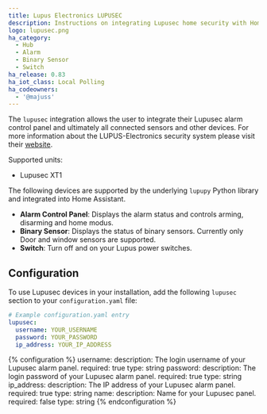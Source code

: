 ```yaml
---
title: Lupus Electronics LUPUSEC
description: Instructions on integrating Lupusec home security with Home Assistant.
logo: lupusec.png
ha_category:
  - Hub
  - Alarm
  - Binary Sensor
  - Switch
ha_release: 0.83
ha_iot_class: Local Polling
ha_codeowners:
  - '@majuss'
---
```


The `lupusec` integration allows the user to integrate their Lupusec alarm control panel and ultimately all connected sensors and other devices. For more information about the LUPUS-Electronics security system please visit their [website](https://www.lupus-electronics.de).

Supported units:

- Lupusec XT1

The following devices are supported by the underlying `lupupy` Python library and integrated into Home Assistant.

- **Alarm Control Panel**: Displays the alarm status and controls arming, disarming and home modus.
- **Binary Sensor**: Displays the status of binary sensors. Currently only Door and window sensors are supported.
- **Switch**: Turn off and on your Lupus power switches.

## Configuration

To use Lupusec devices in your installation, add the following `lupusec` section to your `configuration.yaml` file:

```yaml
# Example configuration.yaml entry
lupusec:
  username: YOUR_USERNAME
  password: YOUR_PASSWORD
  ip_address: YOUR_IP_ADDRESS
```

{% configuration %}
username:
  description: The login username of your Lupusec alarm panel.
  required: true
  type: string
password:
  description: The login password of your Lupusec alarm panel.
  required: true
  type: string
ip_address:
  description: The IP address of your Lupusec alarm panel.
  required: true
  type: string
name:
  description: Name for your Lupusec panel.
  required: false
  type: string
{% endconfiguration %}
